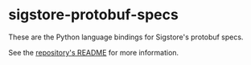 sigstore-protobuf-specs
=======================

These are the Python language bindings for Sigstore's protobuf specs.

See the [repository's README](https://github.com/sigstore/protobuf-specs)
for more information.
